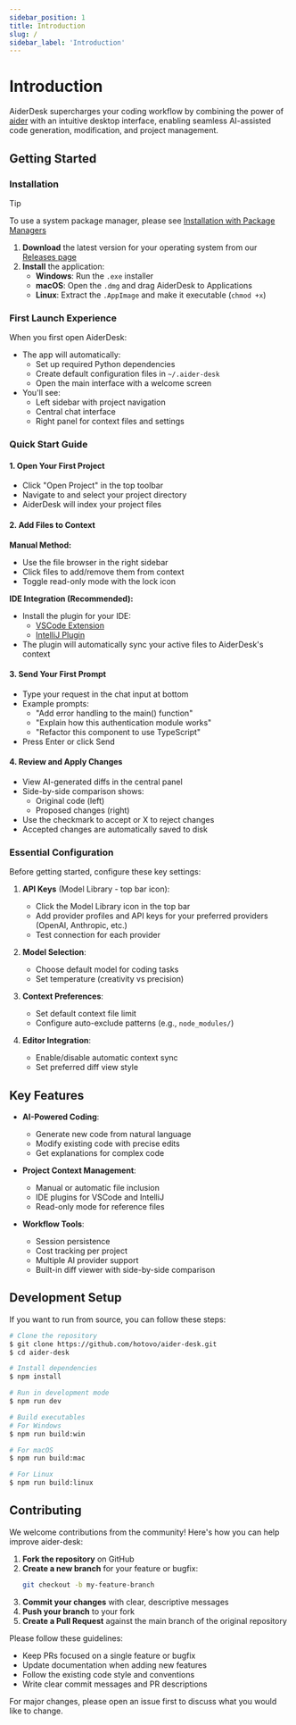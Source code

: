 ```yaml
---
sidebar_position: 1
title: Introduction
slug: /
sidebar_label: 'Introduction'
---
```


# Introduction

AiderDesk supercharges your coding workflow by combining the power of [aider](https://aider.chat) with an intuitive desktop interface, enabling seamless AI-assisted code generation, modification, and project management.

## Getting Started

### Installation

> [!TIP]
> To use a system package manager, please see [Installation with Package Managers](../../README.md#installation-with-package-managers)

1. **Download** the latest version for your operating system from our [Releases page](https://github.com/hotovo/aider-desk/releases)
2. **Install** the application:
   - **Windows**: Run the `.exe` installer
   - **macOS**: Open the `.dmg` and drag AiderDesk to Applications
   - **Linux**: Extract the `.AppImage` and make it executable (`chmod +x`)

### First Launch Experience

When you first open AiderDesk:
- The app will automatically:
  - Set up required Python dependencies
  - Create default configuration files in `~/.aider-desk`
  - Open the main interface with a welcome screen
- You'll see:
  - Left sidebar with project navigation
  - Central chat interface
  - Right panel for context files and settings

### Quick Start Guide

#### 1. Open Your First Project
- Click "Open Project" in the top toolbar
- Navigate to and select your project directory
- AiderDesk will index your project files

#### 2. Add Files to Context
**Manual Method:**
- Use the file browser in the right sidebar
- Click files to add/remove them from context
- Toggle read-only mode with the lock icon

**IDE Integration (Recommended):**
- Install the plugin for your IDE:
  - [VSCode Extension](https://marketplace.visualstudio.com/items?itemName=hotovo-sk.aider-desk-connector)
  - [IntelliJ Plugin](https://plugins.jetbrains.com/plugin/26313-aiderdesk-connector)
- The plugin will automatically sync your active files to AiderDesk's context

#### 3. Send Your First Prompt
- Type your request in the chat input at bottom
- Example prompts:
  - "Add error handling to the main() function"
  - "Explain how this authentication module works"
  - "Refactor this component to use TypeScript"
- Press Enter or click Send

#### 4. Review and Apply Changes
- View AI-generated diffs in the central panel
- Side-by-side comparison shows:
  - Original code (left)
  - Proposed changes (right)
- Use the checkmark to accept or X to reject changes
- Accepted changes are automatically saved to disk

### Essential Configuration

Before getting started, configure these key settings:

1. **API Keys** (Model Library - top bar icon):
   - Click the Model Library icon in the top bar
   - Add provider profiles and API keys for your preferred providers (OpenAI, Anthropic, etc.)
   - Test connection for each provider

2. **Model Selection**:
   - Choose default model for coding tasks
   - Set temperature (creativity vs precision)

3. **Context Preferences**:
   - Set default context file limit
   - Configure auto-exclude patterns (e.g., `node_modules/`)

4. **Editor Integration**:
   - Enable/disable automatic context sync
   - Set preferred diff view style

## Key Features

- **AI-Powered Coding**:
  - Generate new code from natural language
  - Modify existing code with precise edits
  - Get explanations for complex code

- **Project Context Management**:
  - Manual or automatic file inclusion
  - IDE plugins for VSCode and IntelliJ
  - Read-only mode for reference files

- **Workflow Tools**:
  - Session persistence
  - Cost tracking per project
  - Multiple AI provider support
  - Built-in diff viewer with side-by-side comparison

## Development Setup
If you want to run from source, you can follow these steps:

```bash
# Clone the repository
$ git clone https://github.com/hotovo/aider-desk.git
$ cd aider-desk

# Install dependencies
$ npm install

# Run in development mode
$ npm run dev

# Build executables
# For Windows
$ npm run build:win

# For macOS
$ npm run build:mac

# For Linux
$ npm run build:linux
```

## Contributing

We welcome contributions from the community! Here's how you can help improve aider-desk:

1. **Fork the repository** on GitHub
2. **Create a new branch** for your feature or bugfix:
   ```bash
   git checkout -b my-feature-branch
   ```
3. **Commit your changes** with clear, descriptive messages
4. **Push your branch** to your fork
5. **Create a Pull Request** against the main branch of the original repository

Please follow these guidelines:
- Keep PRs focused on a single feature or bugfix
- Update documentation when adding new features
- Follow the existing code style and conventions
- Write clear commit messages and PR descriptions

For major changes, please open an issue first to discuss what you would like to change.
